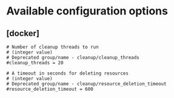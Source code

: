 # Available configuration options

## [docker]

```
# Number of cleanup threads to run
# (integer value)
# Deprecated group/name - cleanup/cleanup_threads
#cleanup_threads = 20
```

```
# A timeout in seconds for deleting resources
# (integer value)
# Deprecated group/name - cleanup/resource_deletion_timeout
#resource_deletion_timeout = 600
```